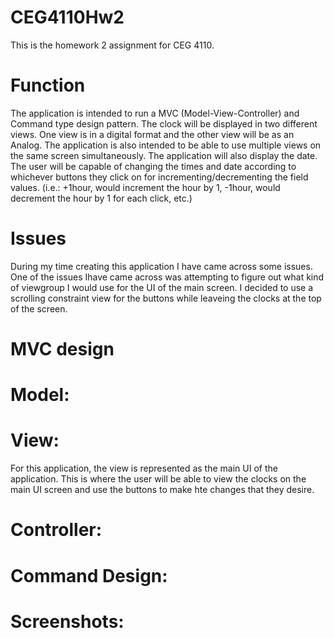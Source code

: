 # CEG4110Hw2

This is the homework 2 assignment for CEG 4110.


# Function
The application is intended to run a MVC (Model-View-Controller) and Command type design pattern.
The clock will be displayed in two different views. One view is in a digital format and the other 
view will be as an Analog. The application is also intended to be able to use multiple views 
on the same screen simultaneously. The application will also display the date. The user will be
capable of changing the times and date according to whichever buttons they click on
for incrementing/decrementing the field values. (i.e.: +1hour, would increment the hour by 1,
-1hour, would decrement the hour by 1 for each click, etc.) 

# Issues

During my time creating this application I have came across some issues. One of the issues Ihave 
came across was attempting to figure out what kind of viewgroup I would use for the UI
of the main screen. I decided to use a scrolling constraint view for the buttons while leaveing
the clocks at the top of the screen. 
# MVC design
# Model:

# View:

For this application, the view is represented as the main UI of the application. This is where
 the user will be able to view the clocks on the main UI screen and use the buttons to make hte 
 changes that they desire. 
# Controller: 

# Command Design: 


# Screenshots: 
